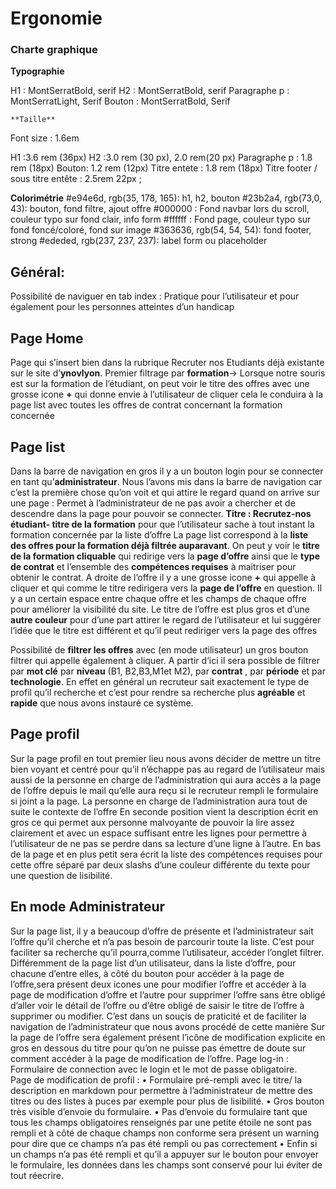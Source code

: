 
# Ergonomie
### Charte graphique

**Typographie**

H1 : MontSerratBold, serif
H2 : MontSerratBold, serif
Paragraphe p : MontSerratLight, Serif
Bouton : MontSerratBold, Serif


    **Taille**
Font size : 1.6em

H1 :3.6 rem (36px)
H2 :3.0 rem (30 px), 2.0 rem(20 px)
Paragraphe p : 1.8 rem (18px)
Bouton: 1.2 rem (12px)
Titre entete : 1.8 rem (18px)
Titre footer / sous titre entête : 2.5rem 22px ;

**Colorimétrie**
  #e94e6d, rgb(35, 178, 165): h1, h2, bouton
  #23b2a4, rgb(73,0, 43): bouton, fond filtre, ajout offre
  #000000 : Fond navbar lors du scroll, couleur typo sur fond clair, info form
  #ffffff : Fond page, couleur typo sur fond foncé/coloré, fond sur image
  #363636, rgb(54, 54, 54): fond footer, strong
  #ededed, rgb(237, 237, 237): label form ou placeholder

## Général:
 Possibilité de naviguer en tab index : Pratique pour l’utilisateur et pour également pour les personnes atteintes d’un handicap

## Page Home
Page qui s’insert bien dans la rubrique Recruter nos Etudiants déjà existante sur le site d’**ynovlyon**.
Premier filtrage par **formation**-> Lorsque notre souris est sur la formation de l’étudiant, on peut voir le titre des offres avec une grosse icone **+** qui donne envie à l’utilisateur de cliquer cela le conduira à la page list avec toutes les offres de contrat concernant la formation concernée
## Page list
Dans la barre de navigation en gros il y a un bouton login pour se connecter en tant qu’**administrateur**. Nous l’avons mis dans la barre de navigation car c’est la première chose qu’on voit et qui attire le regard quand on arrive sur une page : Permet à l’administrateur de ne pas avoir a chercher et de descendre dans la page pour pouvoir se connecter.
**Titre : Recrutez-nos étudiant- titre de la formation** pour que l’utilisateur sache à tout instant la formation concernée par la liste d’offre
La page list correspond à la **liste des offres pour la formation déjà filtrée auparavant**. On peut y voir le **titre de la formation cliquable** qui redirige vers la **page d’offre** ainsi que le **type de contrat** et l’ensemble des **compétences requises** à maitriser pour obtenir le contrat. A droite de l’offre il y a une grosse icone **+** qui appelle à cliquer et qui comme le titre redirigera vers la **page de l’offre** en question.
Il y a un certain espace entre chaque offre et les champs de chaque offre pour améliorer la visibilité du site.
Le titre de l’offre est plus gros et d’une **autre couleur** pour d’une part attirer le regard de l’utilisateur et lui suggérer l’idée que le titre est différent et qu’il peut rediriger vers la page des offres

Possibilité de **filtrer les offres** avec (en mode utilisateur) un gros bouton filtrer qui appelle également à cliquer. A partir d’ici il sera possible de filtrer par **mot clé** par **niveau** (B1, B2,B3,M1et M2), par **contrat** , par **période** et par **technologie**.
En effet en général un recruteur sait exactement le type de profil qu’il recherche et c’est pour rendre sa recherche plus **agréable** et **rapide** que nous avons instauré ce système.

## Page profil

Sur la page profil en tout premier lieu nous avons décider de mettre un titre bien voyant et centré pour qu’il n’échappe pas au regard de l’utilisateur mais aussi de la personne en charge de l’administration qui aura accès a la page de l’offre depuis le mail qu’elle aura reçu si le recruteur rempli le formulaire si joint a la page. La personne en charge de l’administration aura tout de suite le contexte de l’offre
En seconde position vient la description écrit en gros ce qui permet aux personne malvoyante de pouvoir la lire assez clairement et avec un espace suffisant entre les lignes pour permettre à l’utilisateur de ne pas se perdre dans sa lecture d’une ligne à l’autre.
En bas de la page et en plus petit sera écrit la liste des compétences requises pour cette offre séparé par deux slashs d’une couleur différente du texte pour une question de lisibilité.

## En mode Administrateur    

Sur la page list, il y a beaucoup d’offre de présente et l’administrateur sait l’offre qu’il cherche et n’a pas besoin de parcourir toute la liste. C’est pour faciliter sa recherche qu’il pourra,comme l’utilisateur, accéder l’onglet filtrer.
Différemment de la page list d’un utilisateur, dans la liste d’offre, pour chacune d’entre elles, à côté du bouton pour accéder à la page de l’offre,sera présent deux icones une pour modifier l’offre et accéder à la page de modification d’offre et l’autre pour supprimer l’offre sans être obligé d’aller voir le détail de l’offre ou d’être obligé de saisir le titre de l’offre à supprimer ou modifier. C’est dans un souçis de praticité et de faciliter la navigation de l’administrateur que nous avons procédé de cette manière
Sur la page de l’offre sera également présent l’icône de modification explicite en gros en dessous du titre pour qu’on ne puisse pas émettre de doute sur comment accéder à la page de modification de l’offre.
Page log-in :
Formulaire de connection avec le login et le mot de passe obligatoire.  
Page de modification de profil :
•	Formulaire pré-rempli avec le titre/ la description en markdown pour permettre à l’administrateur de mettre des titres ou des listes à puces par exemple pour plus de lisibilité.
•	Gros bouton très visible d’envoie du formulaire.
•	Pas d’envoie du formulaire tant que tous les champs obligatoires renseignés par une petite étoile ne sont pas rempli et à côté de chaque champs non conforme sera présent un warning pour dire que ce champs n’a pas été rempli ou pas correctement
•	Enfin si un champs n’a pas été rempli et qu’il a appuyer sur le bouton pour envoyer le formulaire, les données dans les champs sont conservé pour lui éviter de tout réecrire.
